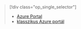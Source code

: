> [!div class="op_single_selector"]
> * [Azure Portal](../articles/storage/storage-enable-and-view-metrics.md)
> * [klasszikus Azure portál](../articles/storage/storage-enable-and-view-metrics-classic-portal.md)
> 
> 



<!--HONumber=Feb17_HO3-->


